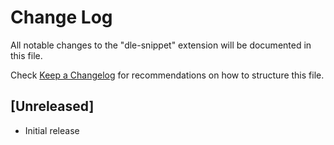 # Change Log
All notable changes to the "dle-snippet" extension will be documented in this file.

Check [Keep a Changelog](http://keepachangelog.com/) for recommendations on how to structure this file.

## [Unreleased]
- Initial release